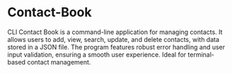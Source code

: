 # Contact-Book
CLI Contact Book is a command-line application for managing contacts. It allows users to add, view, search, update, and delete contacts, with data stored in a JSON file. The program features robust error handling and user input validation, ensuring a smooth user experience. Ideal for terminal-based contact management.
